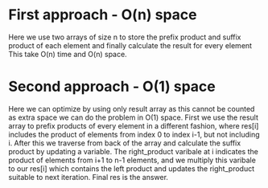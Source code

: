 # First approach - O(n) space
Here we use two arrays of size n to store the prefix product and suffix product of each element and finally calculate the result for every element
This take O(n) time and O(n) space.
​
# Second approach - O(1) space
Here we can optimize by using only result array as this cannot be counted as extra space we can do the problem in O(1) space.
First we use the result array to prefix products of every element in a different fashion, where res[i] includes the product of elements from index 0 to index i-1, but not including i.
After this we traverse from back of the array and calculate the suffix product by updating a variable. The right_product varibale at i indicates the product of elements from i+1 to n-1 elements, and we multiply this varibale to our res[i] which contains the left product and updates the right_product suitable to next iteration. Final res is the answer.